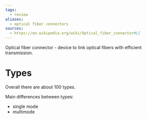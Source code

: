 ```yaml
---
tags:
  - review
aliases:
  - optical fiber connectors
sources:
  - https://en.wikipedia.org/wiki/Optical_fiber_connector#LC
---
```

Optical fiber connector - device to link optical fibers with efficient transmission.

# Types
Overall there are about 100 types.

Main differences between types:
- single mode
- multimode